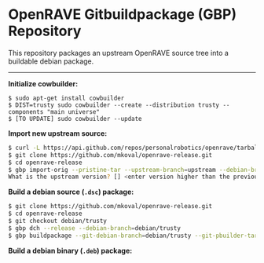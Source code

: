 # OpenRAVE Gitbuildpackage (GBP) Repository #

This repository packages an upstream OpenRAVE source tree into a buildable debian package.

----
**Initialize cowbuilder:**
```
$ sudo apt-get install cowbuilder
$ DIST=trusty sudo cowbuilder --create --distribution trusty --components "main universe"
$ [TO UPDATE] sudo cowbuilder --update
```

**Import new upstream source:**
```bash
$ curl -L https://api.github.com/repos/personalrobotics/openrave/tarball/master > master.tar.gz
$ git clone https://github.com/mkoval/openrave-release.git
$ cd openrave-release
$ gbp import-orig --pristine-tar --upstream-branch=upstream --debian-branch=debian/trusty ../master.tar.gz
What is the upstream version? [] <enter version higher than the previous>
```

**Build a debian source (`.dsc`) package:**
```bash
$ git clone https://github.com/mkoval/openrave-release.git
$ cd openrave-release
$ git checkout debian/trusty
$ gbp dch --release --debian-branch=debian/trusty
$ gbp buildpackage --git-debian-branch=debian/trusty --git-pbuilder-tar -uc -us
```

**Build a debian binary (`.deb`) package:**
